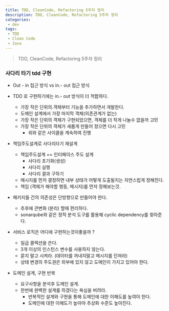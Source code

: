 ```yaml
---
title: TDD, CleanCode, Refactoring 5주차 정리
description: TDD, CleanCode, Refactoring 5주차 정리
categories:
 - dev
tags:
 - TDD
 - Clean Code
 - Java
---
```

> TDD, CleanCode, Refactoring 5주차 정리

### 사다리 타기 tdd 구현
* Out - in 접근 방식 vs in.- out 접근 방식
* TDD 로 구현하기에는 in.- out 방식이 더 적합하다.
	* 가장 작은 단위의.객체부터 기능을 추가하면서 개발한다.
	* 도메인 설계에서 가장 마지막 객체(의존관계가 없는)
	* 가장 작은 단위의 객체가 구현되었으면, 객체를 더 작게 나눌수 없을까 고민
	* 가장 작은 단위의 객체가 새롭게 만들어 졌으면 다시 고민
		* 위와 같은 사이클을 계속하여 진행

* 책임주도설계로 사다리타기 재설계
	* 책임주도설계 == 인터페이스 주도 설계
		* 사다리 초기화(생성)
		* 사다리 실행
		* 사다리 결과 구하기
	* 메시지를 먼저 결정하면 내부 상태가 어떻게 도출될지는 자연스럽게 정해진다.
	* 책임 (객체가 해야할 행동, 메시지)를 먼저 정해보는것.

* 패키지들 간의 의존성은 단방향으로 만들어야 한다.
	* 추후에 큰변화 (분리) 할때 편리하다.
	* sonarqube와 같은 정적 분석 도구를 활용해 cyclic dependency를 찾아준다.

* 서비스 로직은 어디에 구현하는것이좋을까 ?
	* 일급 콜렉션을 쓴다.
	* 3개 이상의 인스턴스 변수를 사용하지 않는다.
	* 묻지 말고 시켜라. (데이터를 꺼내지말고 메시지를 던져라)
	* 상태 변경의 주도권은 외부에 있지 않고 도메인이 가지고 있어야 한다.

* 도메인 설계, 구현 반복
	* 요구사항을 분석후 도메인 설계.
	* 한번에 완벽한 설계를 하겠다는 욕심을 버려라.
		* 반복적인 설계와 구현을 통해 도메인에 대한 이해도를 높여야 한다.
		* 도메인에 대한 이해도가 높아야 추상화 수준도 높아진다.